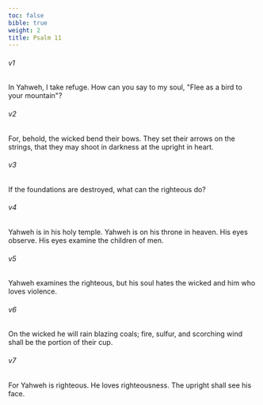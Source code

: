 ```yaml
---
toc: false
bible: true
weight: 2
title: Psalm 11
---
```




###### v1 
In Yahweh, I take refuge. How can you say to my soul, "Flee as a bird to your mountain"? 

###### v2 
For, behold, the wicked bend their bows. They set their arrows on the strings, that they may shoot in darkness at the upright in heart. 

###### v3 
If the foundations are destroyed, what can the righteous do? 

###### v4 
Yahweh is in his holy temple. Yahweh is on his throne in heaven. His eyes observe. His eyes examine the children of men. 

###### v5 
Yahweh examines the righteous, but his soul hates the wicked and him who loves violence. 

###### v6 
On the wicked he will rain blazing coals; fire, sulfur, and scorching wind shall be the portion of their cup. 

###### v7 
For Yahweh is righteous. He loves righteousness. The upright shall see his face.
